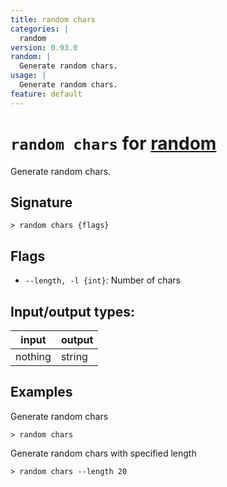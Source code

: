 ```yaml
---
title: random chars
categories: |
  random
version: 0.93.0
random: |
  Generate random chars.
usage: |
  Generate random chars.
feature: default
---
```

<!-- This file is automatically generated. Please edit the command in https://github.com/nushell/nushell instead. -->

# `random chars` for [random](/commands/categories/random.md)

<div class='command-title'>Generate random chars.</div>

## Signature

```> random chars {flags} ```

## Flags

 -  `--length, -l {int}`: Number of chars


## Input/output types:

| input   | output |
| ------- | ------ |
| nothing | string |

## Examples

Generate random chars
```nu
> random chars

```

Generate random chars with specified length
```nu
> random chars --length 20

```
